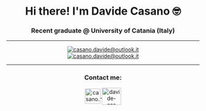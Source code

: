 <h1 align="center">Hi there! I'm Davide Casano 🤓</h1>
<h3 align="center">Recent graduate @ University of Catania (Italy)</h3>

***

<p align="center">
   <a href="https://github.com/davide-cas"> <img src="https://github-readme-stats.vercel.app/api?username=davide-cas&show_icons=true&count_private=true&theme=dracula&hide=prs,issues" alt="casano.davide@outlook.it"></a><br>
  <a href="https://github.com/davide-cas"> <img  src="https://github-readme-stats.vercel.app/api/top-langs/?username=davide-cas&layout=compact&theme=dracula&hide=scss,html,blade,css,javascript,shell" alt="casano.davide@outlook.it"></a>
</p>

***

<h3 align="center">Contact me:</h3>
<p align="center">
<a href="mailto:casano.davide@outlook.it" target="_blank"> <img style=" padding-right=50px;" align="center" src="https://user-images.githubusercontent.com/50525101/136530502-6214c692-ce46-4bef-8616-864c5692044a.png" alt="casano.davide@outlook.it" heigth="30" width="40"> </a>
<a href="https://linkedin.com/in/davide-cas" target="_blank"><img align="center" src="https://cdn.icon-icons.com/icons2/3041/PNG/512/linkedin_logo_icon_189225.png" alt="davide-cas" height="45" width="50" /></a>
</p>
